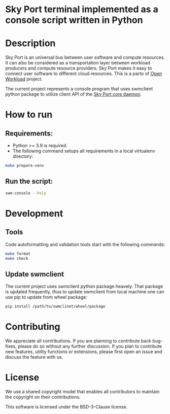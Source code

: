 Sky Port terminal implemented as a console script written in Python
=====================================================================

# Description

Sky Port is an universal bus between user software and compute resources.
It can also be considered as a transportation layer between workload producers
and compute resource providers. Sky Port makes it easy to connect user software
to different cloud resources. This is a parto of [Open Workload](http://openworkload.org) project.

The current project represents a console program that uses swmclient python package
to utilize client API of the [Sky Port core daemon](https://github.com/openworkload/swm-core).

# How to run

## Requirements:

* Python >= 3.9 is required.
* The following command setups all requirements in a local virtualenv directory:
```bash
make prepare-venv
```

## Run the script:
```bash
swm-console --help
```

# Development

## Tools

Code autoformatting and validation tools start with the following commands:
```bash
make format
make check
```

## Update swmclient

The current project uses swmclient python package heavely. That package is updated frequently,
thus to update swmclient from local machine one can use pip to update from wheel package:
```bash
pip install /path/to/swmclinet/wheel/package
```

# Contributing

We appreciate all contributions. If you are planning to contribute back bug-fixes, please do so
without any further discussion. If you plan to contribute new features, utility functions or extensions,
please first open an issue and discuss the feature with us.

# License

We use a shared copyright model that enables all contributors to maintain the copyright on their contributions.

This software is licensed under the BSD-3-Clause license.
